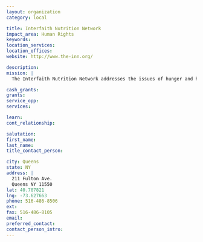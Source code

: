 ```yaml
---
layout: organization
category: local

title: Interfaith Nutrition Network
impact_area: Human Rights
keywords: 
location_services: 
location_offices: 
website: http://www.the-inn.org/

description: 
mission: |
  The Interfaith Nutrition Network addresses the issues of hunger and homelessness on Long Island by providing food, shelter, long-term housing and supportive services in a dignified and respectful manner for those who seek our help. We are a not-for-profit, volunteer-based organization with a dedicated staff, a broad base of community support and a commitment to educate the public about these issues.

cash_grants: 
grants: 
service_opp: 
services: 

learn: 
cont_relationship: 

salutation: 
first_name: 
last_name: 
title_contact_person: 

city: Queens
state: NY
address: |
  211 Fulton Ave.     
  Queens NY 11550
lat: 40.707821
lng: -73.627663
phone: 516-486-8506
ext: 
fax: 516-486-8105
email: 
preferred_contact: 
contact_person_intro: 
---
```

